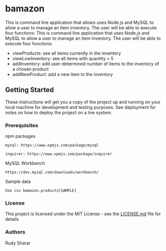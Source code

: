 # bamazon

This is command line application that allows uses Node.js and MySQL to allow a user to manage an item inventory. The user will be able to execute four functions:
This is command line application that uses Node.js and MySQL to allow a user to manage an item inventory. The user will be able to execute four functions:
* viewProducts: see all items currently in the inventory
* viewLowInventory: see all items with quantity < 5
* addInventory: add user-determined number of items to the inventory of a chosen product
* addNewProduct: add a new item to the inventory


## Getting Started

These instructions will get you a copy of the project up and running on your local machine for development and testing purposes. See deployment for notes on how to deploy the project on a live system.

### Prerequisites

npm packages

```
mysql: https://www.npmjs.com/package/mysql
```
```
inquirer: https://www.npmjs.com/package/inquirer
```

MySQL Workbench
```
https://dev.mysql.com/downloads/workbench/
```

Sample data
```
Use csv bamazon.products[SAMPLE]
```


### License
This project is licensed under the MIT License - see the [LICENSE.md](LICENSE.md) file for details





### Authors
Rudy Sharar
